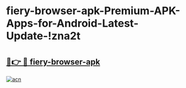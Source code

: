 # fiery-browser-apk-Premium-APK-Apps-for-Android-Latest-Update-!zna2t

# <h2><a href="https://n7oc3h.esa.edu.pl?title=fiery-browser-apk&ref=zna2t">🔗👉 🔴 fiery-browser-apk</a></h2>

[![acn](https://github.com/user-attachments/assets/0f9c940e-d8b0-45ae-aac7-cd30a18b3e1c)](https://n7oc3h.esa.edu.pl?title=fiery-browser-apk&ref=zna2t)

